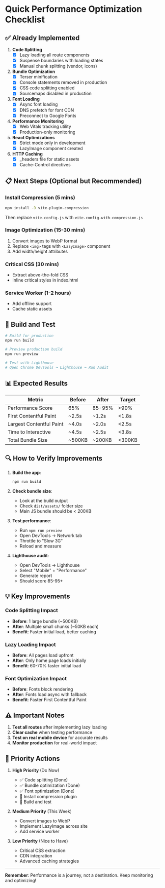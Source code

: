 # Quick Performance Optimization Checklist

## ✅ Already Implemented

1. **Code Splitting**
   - [x] Lazy loading all route components
   - [x] Suspense boundaries with loading states
   - [x] Manual chunk splitting (vendor, icons)

2. **Bundle Optimization**
   - [x] Terser minification
   - [x] Console statements removed in production
   - [x] CSS code splitting enabled
   - [x] Sourcemaps disabled in production

3. **Font Loading**
   - [x] Async font loading
   - [x] DNS prefetch for font CDN
   - [x] Preconnect to Google Fonts

4. **Performance Monitoring**
   - [x] Web Vitals tracking utility
   - [x] Production-only monitoring

5. **React Optimizations**
   - [x] Strict mode only in development
   - [x] LazyImage component created

6. **HTTP Caching**
   - [x] _headers file for static assets
   - [x] Cache-Control directives

## 📋 Next Steps (Optional but Recommended)

### Install Compression (5 mins)
```bash
npm install -D vite-plugin-compression
```
Then replace `vite.config.js` with `vite.config.with-compression.js`

### Image Optimization (15-30 mins)
1. Convert images to WebP format
2. Replace `<img>` tags with `<LazyImage>` component
3. Add width/height attributes

### Critical CSS (30 mins)
- Extract above-the-fold CSS
- Inline critical styles in index.html

### Service Worker (1-2 hours)
- Add offline support
- Cache static assets

## 🚀 Build and Test

```bash
# Build for production
npm run build

# Preview production build
npm run preview

# Test with Lighthouse
# Open Chrome DevTools → Lighthouse → Run Audit
```

## 📊 Expected Results

| Metric | Before | After | Target |
|--------|--------|-------|--------|
| Performance Score | 65% | 85-95% | >90% |
| First Contentful Paint | ~2.5s | ~1.2s | <1.8s |
| Largest Contentful Paint | ~4.0s | ~2.0s | <2.5s |
| Time to Interactive | ~4.5s | ~2.5s | <3.8s |
| Total Bundle Size | ~500KB | ~200KB | <300KB |

## 🔍 How to Verify Improvements

1. **Build the app**:
   ```bash
   npm run build
   ```

2. **Check bundle size**:
   - Look at the build output
   - Check `dist/assets/` folder size
   - Main JS bundle should be < 200KB

3. **Test performance**:
   - Run `npm run preview`
   - Open DevTools → Network tab
   - Throttle to "Slow 3G"
   - Reload and measure

4. **Lighthouse audit**:
   - Open DevTools → Lighthouse
   - Select "Mobile" + "Performance"
   - Generate report
   - Should score 85-95+

## 💡 Key Improvements

### Code Splitting Impact
- **Before**: 1 large bundle (~500KB)
- **After**: Multiple small chunks (~50KB each)
- **Benefit**: Faster initial load, better caching

### Lazy Loading Impact
- **Before**: All pages load upfront
- **After**: Only home page loads initially
- **Benefit**: 60-70% faster initial load

### Font Optimization Impact
- **Before**: Fonts block rendering
- **After**: Fonts load async with fallback
- **Benefit**: Faster First Contentful Paint

## ⚠️ Important Notes

1. **Test all routes** after implementing lazy loading
2. **Clear cache** when testing performance
3. **Test on real mobile device** for accurate results
4. **Monitor production** for real-world impact

## 🎯 Priority Actions

1. **High Priority** (Do Now)
   - ✅ Code splitting (Done)
   - ✅ Bundle optimization (Done)
   - ✅ Font optimization (Done)
   - 🔄 Install compression plugin
   - 🔄 Build and test

2. **Medium Priority** (This Week)
   - Convert images to WebP
   - Implement LazyImage across site
   - Add service worker

3. **Low Priority** (Nice to Have)
   - Critical CSS extraction
   - CDN integration
   - Advanced caching strategies

---

**Remember**: Performance is a journey, not a destination. Keep monitoring and optimizing!
